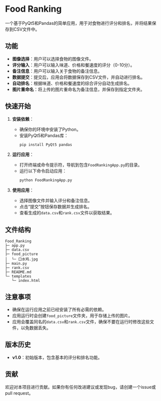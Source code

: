 

# Food Ranking

一个基于PyQt5和Pandas的简单应用，用于对食物进行评分和排名，并将结果保存到CSV文件中。

## 功能

- **图像选择**：用户可以选择食物的图像文件。
- **评分输入**：用户可以输入味道、价格和餐速度的评分（0-10分）。
- **备注信息**：用户可以输入关于食物的备注信息。
- **数据提交**：提交后，应用会将数据保存到CSV文件，并自动进行排名。
- **自动排名**：根据味道、价格和餐速度的综合评分自动生成排名。
- **图片重命名**：将上传的图片重命名为备注信息，并保存到指定文件夹。

## 快速开始

1. **安装依赖**：
   - 确保你的环境中安装了Python。
   - 安装PyQt5和Pandas库：
     ```bash
     pip install PyQt5 pandas
     ```

2. **运行应用**：
   - 打开终端或命令提示符，导航到包含`FoodRankingApp.py`的目录。
   - 运行以下命令启动应用：
     ```bash
     python FoodRankingApp.py
     ```

3. **使用应用**：
   - 选择图像文件并输入评分和备注信息。
   - 点击“提交”按钮保存数据并生成排名。
   - 查看生成的`data.csv`和`rank.csv`文件以获取结果。

## 文件结构

```
Food_Ranking
├─ app.py
├─ data.csv
├─ food_picture
│  └─ 口水鸡.jpg
├─ main.py
├─ rank.csv
├─ README.md
└─ templates
   └─ index.html

```
## 注意事项

- 确保在运行应用之前已经安装了所有必需的依赖。
- 应用运行时会创建`food_picture`文件夹，用于存储上传的图片。
- 应用会覆盖同名的`data.csv`和`rank.csv`文件，确保不要在运行时修改这些文件，以免数据丢失。

## 版本历史

- **v1.0**：初始版本，包含基本的评分和排名功能。

## 贡献

欢迎对本项目进行贡献。如果你有任何改进建议或发现bug，请创建一个issue或pull request。

